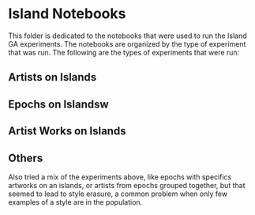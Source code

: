 # Island Notebooks
This folder is dedicated to the notebooks that were used to run the Island GA experiments. The notebooks are organized by the type of experiment that was run. The following are the types of experiments that were run:

## Artists on Islands

## Epochs on Islandsw

## Artist Works on Islands


## Others
Also tried a mix of the experiments above, like epochs with specifics artworks on an islands, or artists from epochs grouped together, but that seemed to lead to style erasure, a common problem when only few examples of a style are in the population.